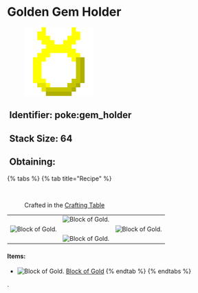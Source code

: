 # Golden Gem Holder

<figure><img src="https://github.com/ItsMePok/PFE/blob/wikiAssets/wikiMain/golden_holder.png?raw=true" alt=""><figcaption></figcaption></figure>

## <img src="https://minecraft.wiki/images/Name_Tag_JE2_BE2.png?cbdc1" alt="" data-size="line"> Identifier: poke:gem\_holder <a href="#identifier" id="identifier"></a>

## <img src="https://minecraft.wiki/images/Light_Gray_Bundle_JE1_BE1.png?b552e" alt="" data-size="line"> Stack Size: 64

## <img src="https://minecraft.wiki/images/thumb/Crafting_Table_JE4_BE3.png/150px-Crafting_Table_JE4_BE3.png?5767f" alt="" data-size="line"> Obtaining:

{% tabs %}
{% tab title="Recipe" %}
<figure><img src="https://minecraft.wiki/images/thumb/Crafting_Table_JE4_BE3.png/150px-Crafting_Table_JE4_BE3.png?5767f" alt=""><figcaption><p>Crafted in the <a href="https://minecraft.wiki/w/Crafting_Table">Crafting Table</a></p></figcaption></figure>

|                                                                                                                        |                                                                                                                        |                                                                                                                        |
| :--------------------------------------------------------------------------------------------------------------------: | :--------------------------------------------------------------------------------------------------------------------: | ---------------------------------------------------------------------------------------------------------------------- |
|                                                                                                                        | ![Block of Gold.](https://minecraft.wiki/images/thumb/Block_of_Gold_JE6_BE3.png/150px-Block_of_Gold_JE6_BE3.png?09478) |                                                                                                                        |
| ![Block of Gold.](https://minecraft.wiki/images/thumb/Block_of_Gold_JE6_BE3.png/150px-Block_of_Gold_JE6_BE3.png?09478) |                                                                                                                        | ![Block of Gold.](https://minecraft.wiki/images/thumb/Block_of_Gold_JE6_BE3.png/150px-Block_of_Gold_JE6_BE3.png?09478) |
|                                                                                                                        | ![Block of Gold.](https://minecraft.wiki/images/thumb/Block_of_Gold_JE6_BE3.png/150px-Block_of_Gold_JE6_BE3.png?09478) |                                                                                                                        |

#### Items:

* <img src="https://minecraft.wiki/images/thumb/Block_of_Gold_JE6_BE3.png/150px-Block_of_Gold_JE6_BE3.png?09478" alt="Block of Gold." data-size="line"> [Block of Gold](https://minecraft.wiki/w/Block_of_Gold)
{% endtab %}
{% endtabs %}

.
